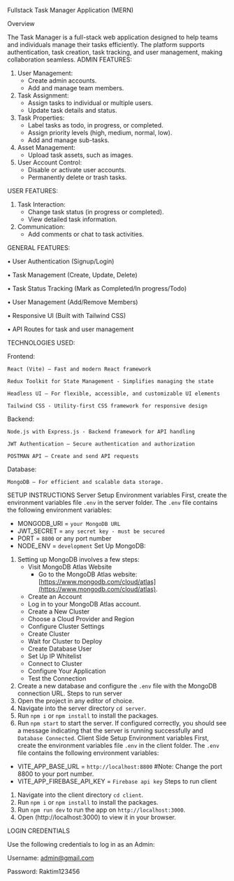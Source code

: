Fullstack Task Manager Application (MERN)

Overview

The Task Manager is a full-stack web application designed to help teams and individuals manage their tasks efficiently. The platform supports authentication, task creation, task tracking, and user management, making collaboration seamless.
ADMIN FEATURES:
1. User Management:
    - Create admin accounts.
    - Add and manage team members.
2. Task Assignment:
    - Assign tasks to individual or multiple users.
    - Update task details and status.
3. Task Properties:
    - Label tasks as todo, in progress, or completed.
    - Assign priority levels (high, medium, normal, low).
    - Add and manage sub-tasks.
4. Asset Management:
    - Upload task assets, such as images.
5. User Account Control:
    - Disable or activate user accounts.
    - Permanently delete or trash tasks.

USER FEATURES:
1. Task Interaction:
    - Change task status (in progress or completed).
    - View detailed task information.
2. Communication:
    - Add comments or chat to task activities.

GENERAL FEATURES:

•	User Authentication (Signup/Login)

•	Task Management (Create, Update, Delete)

•	Task Status Tracking (Mark as Completed/In progress/Todo)

•	User Management (Add/Remove Members)

•	Responsive UI (Built with Tailwind CSS)

•	API Routes for task and user management

TECHNOLOGIES USED:

Frontend:

    React (Vite) – Fast and modern React framework
    
    Redux Toolkit for State Management - Simplifies managing the state
    
    Headless UI – For flexible, accessible, and customizable UI elements
    
    Tailwind CSS - Utility-first CSS framework for responsive design
    
Backend:

    Node.js with Express.js - Backend framework for API handling
    
    JWT Authentication – Secure authentication and authorization
    
    POSTMAN API – Create and send API requests
    
Database:

    MongoDB – For efficient and scalable data storage.

SETUP INSTRUCTIONS
Server Setup
Environment variables
First, create the environment variables file `.env` in the server folder. The `.env` file contains the following environment variables:
- MONGODB_URI = `your MongoDB URL`
- JWT_SECRET = `any secret key - must be secured`
- PORT = `8800` or any port number
- NODE_ENV = `development`
Set Up MongoDB:
1. Setting up MongoDB involves a few steps:
    - Visit MongoDB Atlas Website
        - Go to the MongoDB Atlas website: [https://www.mongodb.com/cloud/atlas](https://www.mongodb.com/cloud/atlas).
    - Create an Account
    - Log in to your MongoDB Atlas account.
    - Create a New Cluster
    - Choose a Cloud Provider and Region
    - Configure Cluster Settings
    - Create Cluster
    - Wait for Cluster to Deploy
    - Create Database User
    - Set Up IP Whitelist
    - Connect to Cluster
    - Configure Your Application
    - Test the Connection
2. Create a new database and configure the `.env` file with the MongoDB connection URL. 
Steps to run server
1. Open the project in any editor of choice.
2. Navigate into the server directory `cd server`.
3. Run `npm i` or `npm install` to install the packages.
4. Run `npm start` to start the server.
If configured correctly, you should see a message indicating that the server is running successfully and `Database Connected`.
Client Side Setup
Environment variables
First, create the environment variables file `.env` in the client folder. The `.env` file contains the following environment variables:
- VITE_APP_BASE_URL = `http://localhost:8800` #Note: Change the port 8800 to your port number.
- VITE_APP_FIREBASE_API_KEY = `Firebase api key`
Steps to run client
1. Navigate into the client directory `cd client`.
2. Run `npm i` or `npm install` to install the packages.
3. Run `npm run dev` to run the app on `http://localhost:3000`.
4. Open (http://localhost:3000) to view it in your browser.

LOGIN CREDENTIALS

Use the following credentials to log in as an Admin:

Username: admin@gmail.com

Password: Raktim123456


